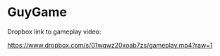 # GuyGame

Dropbox link to gameplay video:

https://www.dropbox.com/s/01wqwz20xoab7zs/gameplay.mp4?raw=1
